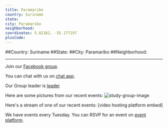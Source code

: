 ```yaml
---
title: Paramaribo
country: Suriname
state: 
city: Paramaribo
neighborhood: 
coordinates: 5.82162, -55.177197
plusCode:
---
```


##Country: Suriname
##State: 
##City: Paramaribo
##Neighborhood: 
*****
Join our [Facebook group](https://www.facebook.com/groups/1048861388524101).

You can chat with us on [chat app]().

Our Group leader is [leader]()

Here are some pictures from our recent events:
![study-group-image]()

Here's a stream of one of our recent events:
[video hosting platform embed]

We have events every Tuesday. You can RSVP for an event on [event platform]().
